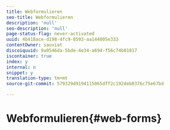 ```yaml
---
title: Webformulieren
seo-title: Webformulieren
description: 'null'
seo-description: 'null'
page-status-flag: never-activated
uuid: 4b418ace-d198-4fc9-8593-aa144005e333
contentOwner: sauviat
discoiquuid: 9a0546da-5bde-4e34-a694-f56c74b01017
iscontainer: true
index: y
internal: n
snippet: y
translation-type: tm+mt
source-git-commit: 579329d9194115065dff2c192deb0376c75e67bd

---
```



# Webformulieren{#web-forms}

